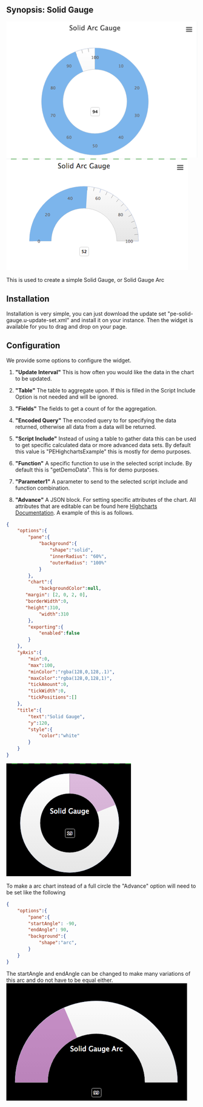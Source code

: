 ## Synopsis: Solid Gauge

![](../../images/pe-solid-gauge-chart.png)
![](../../images/pe-solid-gauge-arc-chart.png)

This is used to create a simple Solid Gauge, or Solid Gauge Arc

## Installation

Installation is very simple, you can just download the update set "pe-solid-gauge.u-update-set.xml" and install it on your instance. Then the widget is available for you to drag and drop on your page.

## Configuration
We provide some options to configure the widget.

1. **"Update Interval"** This is how often you would like the data in the chart to be updated.

1. **"Table"** The table to aggregate upon. If this is filled in the Script Include Option is not needed and will be ignored.

1. **"Fields"** The fields to get a count of for the aggregation.

1. **"Encoded Query"** The encoded query to for specifying the data returned, otherwise all data from a data will be returned.

1. **"Script Include"** Instead of using a table to gather data this can be used to get specific calculated data or more advanced data sets. By default this value is "PEHighchartsExample" this is mostly for demo purposes.

1. **"Function"** A specific function to use in the selected script include. By default this is "getDemoData". This is for demo purposes.

1. **"Parameter1"** A parameter to send to the selected script include and function combination.

1. **"Advance"** A JSON block. For setting specific attributes of the chart. All attributes that are editable can be found here [Highcharts Documentation](http://api.highcharts.com/highcharts). A example of this is as follows.
```json
{
	"options":{
		"pane":{
			"background":{
				"shape":"solid",
				"innerRadius": "60%",
				"outerRadius": "100%"
			}
		},
		"chart":{
			"backgroundColor":null,
       "margin": [2, 0, 2, 0],
       "borderWidth":0,
       "height":310,
			"width":310
		},
		"exporting":{
			"enabled":false
		}
	},
	"yAxis":{
		"min":0,
		"max":100,
		"minColor":"rgba(128,0,128,.1)",
		"maxColor":"rgba(128,0,128,1)",
		"tickAmount":0,
		"tickWidth":0,
		"tickPositions":[]
	},
	"title":{
		"text":"Solid Gauge",
		"y":120,
		"style":{
			"color":"white"
		}
	}
}
```
![alt text](../../images/pe-solid-gauge-modified-chart.png "Modified Version Using Advanced")

To make a arc chart instead of a full circle the "Advance" option will need to be set like the following
```json
{
	"options":{
		"pane":{
		"startAngle": -90,
		"endAngle": 90,
		"background":{
			"shape":"arc",
		}
	}
}
```
The startAngle and endAngle can be changed to make many variations of this arc and do not have to be equal either.
![alt text](../../images/pe-solid-gauge-arc-modified-chart.png "Modified Version Using Advanced")